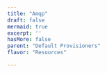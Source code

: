 ```yaml
---
title: "Amqp"
draft: false
mermaid: true
excerpt: ''
hasMore: false
parent: "Default Provisioners"
flavor: "Resources"

---
```


